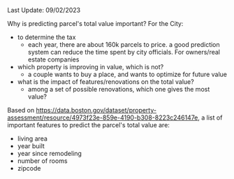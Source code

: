 
Last Update: 09/02/2023

Why is predicting parcel's total value important?
For the City: 
- to determine the tax 
    + each year, there are about 160k parcels to price. a good prediction system can reduce the time spent by city officials. 
For owners/real estate companies
- which property is improving in value, which is not? 
    + a couple wants to buy a place, and wants to optimize for future value
- what is the impact of features/renovations on the total value? 
    + among a set of possible renovations, which one gives the most value?

Based on https://data.boston.gov/dataset/property-assessment/resource/4973f23e-859e-4190-b308-8223c246147e,
a list of important features to predict the parcel's total value are:
- living area
- year built
- year since remodeling
- number of rooms
- zipcode
